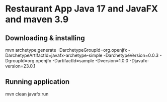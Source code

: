 # Restaurant App Java 17 and JavaFX and maven 3.9

## Downloading & installing
mvn archetype:generate -DarchetypeGroupId=org.openjfx -DarchetypeArtifactId=javafx-archetype-simple -DarchetypeVersion=0.0.3 -DgroupId=org.openjfx -DartifactId=sample -Dversion=1.0.0  -Djavafx-version=23.0.1

## Running application 
mvn clean javafx:run